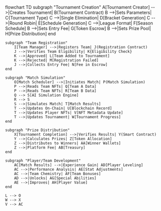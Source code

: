 flowchart TD
    subgraph "Tournament Creation"
        A[Tournament Creator] -->|Creates Tournament| B(Tournament Contract)
        B -->|Sets Parameters| C{Tournament Type}
        C -->|Single Elimination| D[Bracket Generation]
        C -->|Round Robin| E[Schedule Generation]
        C -->|League Format| F[Season Schedule]
        B -->|Sets Entry Fee| G[Token Escrow]
        B -->|Sets Prize Pool| H[Prize Distribution]
    end
    
    subgraph "Team Registration"
        I[Team Manager] -->|Registers Team| J(Registration Contract)
        J -->|Verifies Team Eligibility| K{Eligibility Check}
        K -->|Approved| L[Team Added to Tournament]
        K -->|Rejected| M[Registration Failed]
        J -->|Collects Entry Fee| N[Fee in Escrow]
    end
    
    subgraph "Match Simulation"
        O[Match Scheduler] -->|Initiates Match| P(Match Simulation)
        P -->|Reads Team NFTs| Q[Team A Data]
        P -->|Reads Team NFTs| R[Team B Data]
        Q --> S[AI Simulation Engine]
        R --> S
        S -->|Simulates Match| T[Match Results]
        T -->|Updates On-Chain| U[Blockchain Record]
        T -->|Updates Player NFTs| V[NFT Metadata Update]
        T -->|Updates Tournament| W[Tournament Progress]
    end
    
    subgraph "Prize Distribution"
        X[Tournament Completion] -->|Verifies Results| Y(Smart Contract)
        Y -->|Calculates Prizes| Z[Token Allocation]
        Z -->|Distributes to Winners| AA[Winner Wallets]
        Z -->|Platform Fee| AB[Treasury]
    end
    
    subgraph "Player/Team Development"
        AC[Match Results] -->|Experience Gain| AD[Player Leveling]
        AC -->|Performance Analysis| AE[Stat Adjustments]
        AC -->|Team Chemistry| AF[Team Bonuses]
        AD -->|Unlocks| AG[Special Abilities]
        AE -->|Improves| AH[Player Value]
    end
    
    L --> O
    W --> X
    V --> AC